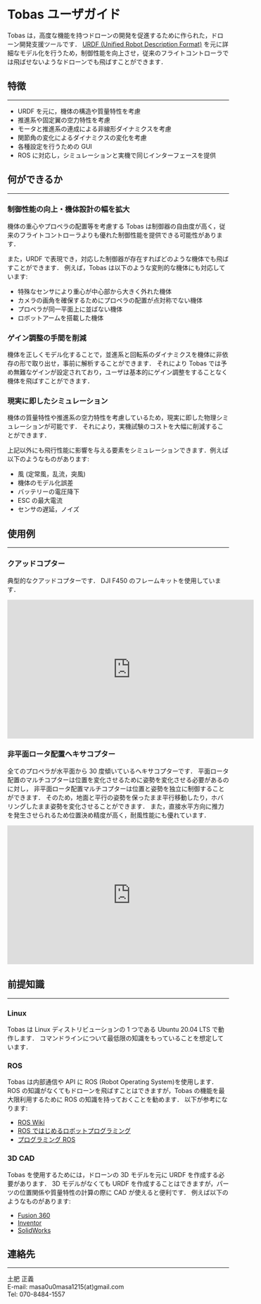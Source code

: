 # Tobas ユーザガイド

Tobas は，高度な機能を持つドローンの開発を促進するために作られた，ドローン開発支援ツールです．
<a href=http://forestofazumino.web.fc2.com/ros/ros_urdf_xacro.html target="_blank">URDF (Unified Robot Description Format)</a>
を元に詳細なモデル化を行うため，制御性能を向上させ，従来のフライトコントローラでは飛ばせないようなドローンでも飛ばすことができます．

## 特徴

---

- URDF を元に，機体の構造や質量特性を考慮
- 推進系や固定翼の空力特性を考慮
- モータと推進系の連成による非線形ダイナミクスを考慮
- 関節角の変化によるダイナミクスの変化を考慮
- 各種設定を行うための GUI
- ROS に対応し，シミュレーションと実機で同じインターフェースを提供

## 何ができるか

---

### 制御性能の向上・機体設計の幅を拡大

機体の重心やプロペラの配置等を考慮する Tobas は制御器の自由度が高く，従来のフライトコントローラよりも優れた制御性能を提供できる可能性があります．

また，URDF で表現でき，対応した制御器が存在すればどのような機体でも飛ばすことができます．
例えば，Tobas は以下のような変則的な機体にも対応しています:

- 特殊なセンサにより重心が中心部から大きく外れた機体
- カメラの画角を確保するためにプロペラの配置が点対称でない機体
- プロペラが同一平面上に並ばない機体
- ロボットアームを搭載した機体

### ゲイン調整の手間を削減

機体を正しくモデル化することで，並進系と回転系のダイナミクスを機体に非依存の形で取り出せ，事前に解析することができます．
それにより Tobas では予め無難なゲインが設定されており，ユーザは基本的にゲイン調整をすることなく機体を飛ばすことができます．

### 現実に即したシミュレーション

機体の質量特性や推進系の空力特性を考慮しているため，現実に即した物理シミュレーションが可能です．
それにより，実機試験のコストを大幅に削減することができます．

上記以外にも飛行性能に影響を与える要素をシミュレーションできます．例えば以下のようなものがあります:

- 風 (定常風，乱流，突風)
- 機体のモデル化誤差
- バッテリーの電圧降下
- ESC の最大電流
- センサの遅延，ノイズ

## 使用例

---

### クアッドコプター

典型的なクアッドコプターです．
DJI F450 のフレームキットを使用しています．

<iframe width="560" height="315" src="https://www.youtube.com/embed/EldjS8AnBjw?si=mdp2SFPWEta51UOP" title="YouTube video player" frameborder="0" allow="accelerometer; autoplay; clipboard-write; encrypted-media; gyroscope; picture-in-picture; web-share" allowfullscreen></iframe>
<br>

### 非平面ロータ配置ヘキサコプター

全てのプロペラが水平面から 30 度傾いているヘキサコプターです．
平面ロータ配置のマルチコプターは位置を変化させるために姿勢を変化させる必要があるのに対し，
非平面ロータ配置マルチコプターは位置と姿勢を独立に制御することができます．
そのため，地面と平行の姿勢を保ったまま平行移動したり，ホバリングしたまま姿勢を変化させることができます．
また，直接水平方向に推力を発生させられるため位置決め精度が高く，耐風性能にも優れています．

<iframe width="560" height="315" src="https://www.youtube.com/embed/1RIXLGmx1RA?si=ADkOlZsAMb1tHyNr" title="YouTube video player" frameborder="0" allow="accelerometer; autoplay; clipboard-write; encrypted-media; gyroscope; picture-in-picture; web-share" allowfullscreen></iframe>
<br>

## 前提知識

---

### Linux

Tobas は Linux ディストリビューションの 1 つである Ubuntu 20.04 LTS で動作します．
コマンドラインについて最低限の知識をもっていることを想定しています．

### ROS

Tobas は内部通信や API に ROS (Robot Operating System)</a>を使用します．
ROS の知識がなくてもドローンを飛ばすことはできますが，Tobas の機能を最大限利用するために ROS の知識を持っておくことを勧めます．
以下が参考になります:

- <a href=https://wiki.ros.org/ja target="_blank">ROS Wiki</a>
- <a href=https://www.kohgakusha.co.jp/books/detail/978-4-7775-2168-5 target="_blank">ROS ではじめるロボットプログラミング</a>
- <a href=https://www.oreilly.co.jp/books/9784873118093 target="_blank">プログラミング ROS</a>

### 3D CAD

Tobas を使用するためには，ドローンの 3D モデルを元に URDF を作成する必要があります．
3D モデルがなくても URDF を作成することはできますが，パーツの位置関係や質量特性の計算の際に CAD が使えると便利です．
例えば以下のようなものがあります:

- <a href=https://www.autodesk.co.jp/products/fusion-360 target="_blank">Fusion 360</a>
- <a href=https://www.autodesk.co.jp/products/inventor target="_blank">Inventor</a>
- <a href=https://www.solidworks.com/ja target="_blank">SolidWorks</a>

## 連絡先

---

土肥 正義<br>
E-mail: masa0u0masa1215(at)gmail.com<br>
Tel: 070-8484-1557<br>

